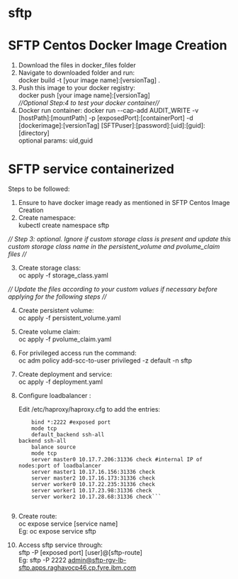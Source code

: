 # sftp
# SFTP Centos Docker Image Creation  

1. Download the files in docker_files folder
2. Navigate to downloaded folder and run:  
    docker build -t [your image name]:[versionTag] .
3. Push this image to your docker registry:  
    docker push [your image name]:[versionTag]  
*//Optional Step:4 to test your docker container//*  
4. Docker run container:
    docker run --cap-add AUDIT_WRITE -v [hostPath]:[mountPath] -p [exposedPort]:[containerPort] -d [dockerimage]:[versionTag] [SFTPuser]:[password]:[uid]:[guid]:[directory]  
    optional params: uid,guid

# SFTP service containerized
Steps to be followed:  
1. Ensure to have docker image ready as mentioned in SFTP Centos Image Creation
2. Create namespace:  
    kubectl create namespace sftp  

*// Step 3: optional. Ignore if custom storage class is present and update this custom storage class name in the persistent_volume and pvolume_claim files //*  

 3. Create storage class:  
      oc apply -f storage_class.yaml  
    
*// Update the files according to your custom values if necessary before applying for the following steps //*  

4. Create persistent volume:  
    oc apply -f persistent_volume.yaml 
5. Create volume claim:  
    oc apply -f pvolume_claim.yaml
6. For privileged access run the command:  
    oc adm policy add-scc-to-user privileged -z default -n sftp  


7. Create deployment and service:  
      oc apply -f deployment.yaml

8. Configure loadbalancer :

    Edit /etc/haproxy/haproxy.cfg to add the entries:

    ```frontend fe_ssh
        bind *:2222 #exposed port
        mode tcp
        default_backend ssh-all
    backend ssh-all
        balance source
        mode tcp
        server master0 10.17.7.206:31336 check #internal IP of nodes:port of loadbalancer 
        server master1 10.17.16.156:31336 check
        server master2 10.17.16.173:31336 check
        server worker0 10.17.22.235:31336 check
        server worker1 10.17.23.98:31336 check
        server worker2 10.17.28.68:31336 check```


9. Create route:  
    oc expose service [service name]  
    Eg: oc expose service sftp
10. Access sftp service through:  
    sftp -P [exposed port] [user]@[sftp-route]   
    Eg: sftp -P 2222 admin@sftp-rgv-lb-sftp.apps.raghavocp46.cp.fyre.ibm.com
